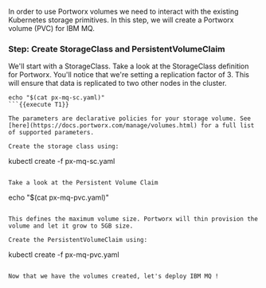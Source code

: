 In order to use Portworx volumes we need to interact with the existing Kubernetes storage primitives. In this step, we will create a Portworx volume (PVC) for IBM MQ.

### Step: Create StorageClass and PersistentVolumeClaim

We'll start with a StorageClass. Take a look at the StorageClass definition for Portworx. You'll notice that we're setting a replication factor of 3. This will ensure that data is replicated to two other nodes in the cluster.
```
echo "$(cat px-mq-sc.yaml)"
```{{execute T1}}

The parameters are declarative policies for your storage volume. See [here](https://docs.portworx.com/manage/volumes.html) for a full list of supported parameters.
  
Create the storage class using:
```
kubectl create -f px-mq-sc.yaml
```{{execute T1}}

Take a look at the Persistent Volume Claim
```
echo "$(cat px-mq-pvc.yaml)"
```{{execute T1}}

This defines the maximum volume size. Portworx will thin provision the volume and let it grow to 5GB size.

Create the PersistentVolumeClaim using:
```
kubectl create -f px-mq-pvc.yaml
```{{execute T1}}

Now that we have the volumes created, let's deploy IBM MQ !